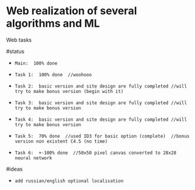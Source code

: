# Web realization of several algorithms and ML
Web tasks

#status
-     Main:  100% done
-     Task 1:  100% done  //woohooo
-     Task 2:  basic version and site design are fully completed //will try to make bonus version (begin with it)
-     Task 3:  basic version and site design are fully completed //will try to make bonus version
-     Task 4:  basic version and site design are fully completed //will try to make bonus version
-     Task 5:  70% done  //used ID3 for basic option (complete)  //bonus version non existent C4.5 (no time) 
-     Task 6:  +-100% done  //50x50 pixel canvas converted to 28x28 neural network 

#ideas
-     add russian/english optional localisation
